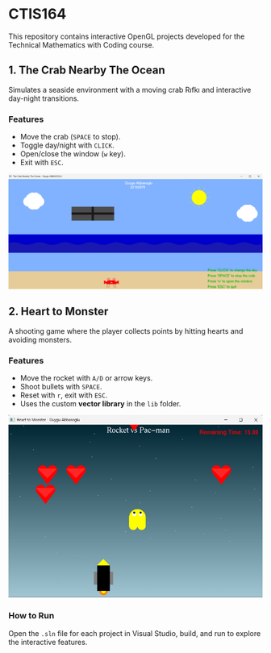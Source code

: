 # CTIS164

This repository contains interactive OpenGL projects 
developed for the Technical Mathematics with Coding course.

## **1. The Crab Nearby The Ocean**
Simulates a seaside environment with a moving crab Rıfkı and 
interactive day-night transitions.

### Features
- Move the crab (`SPACE` to stop).
- Toggle day/night with `CLICK`.
- Open/close the window (`w` key).
- Exit with `ESC`.

![The Crab Nearby The Ocean](pictures/hw1.png)



## **2. Heart to Monster**
A shooting game where the player collects points 
by hitting hearts and avoiding monsters.

### Features
- Move the rocket with `A/D` or arrow keys.
- Shoot bullets with `SPACE`.
- Reset with `r`, exit with `ESC`.
- Uses the custom **vector library** in the `lib` folder.

![Heart to Monster](pictures/hw2.png)



### How to Run
Open the `.sln` file for each project in Visual Studio, 
build, and run to explore the interactive features.

